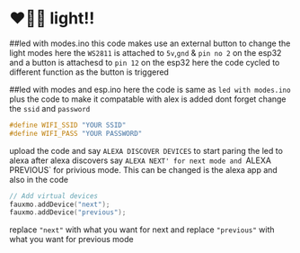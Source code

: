 # :heart::green_heart::blue_heart: light!!

##led with modes.ino
this code makes use an external button to change the light modes here the `WS2811` is attached to `5v`,`gnd` & `pin no 2` on the esp32
and a button is attachesd to `pin 12` on the esp32
here the code cycled to different function as the button is triggered

##led with modes and esp.ino
here the code is same as `led with modes.ino` plus the code to make it compatable with alex is added 
dont forget change the `ssid` and `password` 
```c
#define WIFI_SSID "YOUR SSID"
#define WIFI_PASS "YOUR PASSWORD"
```
upload the code and say `ALEXA DISCOVER DEVICES` to start paring the led to alexa
after alexa discovers say `ALEXA NEXT' for next mode and `ALEXA PREVIOUS` for privious mode. This can be changed is the alexa app and also in the code
```c
// Add virtual devices
fauxmo.addDevice("next");
fauxmo.addDevice("previous");
```
replace `"next"` with what you want for next and replace `"previous"` with what you want for previous mode




